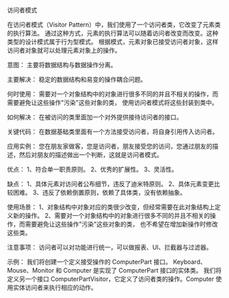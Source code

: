 访问者模式

在访问者模式（Visitor Pattern）中，我们使用了一个访问者类，它改变了元素类的执行算法。
通过这种方式，元素的执行算法可以随着访问者改变而改变。这种类型的设计模式属于行为型模式。
根据模式，元素对象已接受访问者对象，这样访问者对象就可以处理元素对象上的操作。

意图：
    主要将数据结构与数据操作分离。

主要解决：
    稳定的数据结构和易变的操作耦合问题。

何时使用：
    需要对一个对象结构中的对象进行很多不同的并且不相关的操作，而需要避免让这些操作"污染"这些对象的类，
    使用访问者模式将这些封装到类中。

如何解决：
    在被访问的类里面加一个对外提供接待访问者的接口。

关键代码：
    在数据基础类里面有一个方法接受访问者，将自身引用传入访问者。

应用实例：
    您在朋友家做客，您是访问者，朋友接受您的访问，您通过朋友的描述，然后对朋友的描述做出一个判断，这就是访问者模式。

优点： 
    1、符合单一职责原则。 
    2、优秀的扩展性。 
    3、灵活性。

缺点： 
    1、具体元素对访问者公布细节，违反了迪米特原则。 
    2、具体元素变更比较困难。 
    3、违反了依赖倒置原则，依赖了具体类，没有依赖抽象。

使用场景： 
    1、对象结构中对象对应的类很少改变，但经常需要在此对象结构上定义新的操作。 
    2、需要对一个对象结构中的对象进行很多不同的并且不相关的操作，而需要避免让这些操作"污染"这些对象的类，
      也不希望在增加新操作时修改这些类。

注意事项：
    访问者可以对功能进行统一，可以做报表、UI、拦截器与过滤器。
    
示例：
    我们将创建一个定义接受操作的 ComputerPart 接口。
    Keyboard、Mouse、Monitor 和 Computer 是实现了 ComputerPart 接口的实体类。
    我们将定义另一个接口 ComputerPartVisitor，它定义了访问者类的操作。Computer 使用实体访问者来执行相应的动作。